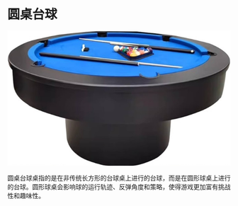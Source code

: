 # 圆桌台球

![](../img/round_table_pool.jpg)

圆桌台球桌指的是在非传统长方形的台球桌上进行的台球，而是在圆形球桌上进行的台球。圆形球桌会影响球的运行轨迹、反弹角度和策略，使得游戏更加富有挑战性和趣味性。